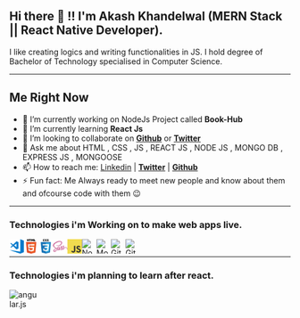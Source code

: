 ## Hi there 👋 !! I'm Akash Khandelwal (MERN Stack || React Native Developer).
I like creating logics and writing functionalities in JS. I hold degree of Bachelor of Technology specialised in Computer Science.

---

## Me Right Now
- 🔭 I’m currently working on NodeJs Project called **Book-Hub**
- 🌱 I’m currently learning **React Js**
-  👯 I’m looking to collaborate on [**Github**](https://github.com/aksh-22) or [**Twitter**](https://twitter.com/aksh__22)
-   💬 Ask me about HTML , CSS , JS , REACT JS , NODE JS , MONGO DB , EXPRESS JS , MONGOOSE
-   📫 How to reach me: [Linkedin](https://www.linkedin.com/in/ak2298/) |  [**Twitter**](https://twitter.com/aksh__22) | [**Github**](https://github.com/aksh-22)
-   ⚡ Fun fact: Me Always ready to meet new people and know about them and ofcourse code with them :wink:

---

### Technologies i'm Working on to make web apps live.
<img align="left" alt="Visual Studio Code" width="26px" height="26px" src="https://raw.githubusercontent.com/github/explore/80688e429a7d4ef2fca1e82350fe8e3517d3494d/topics/visual-studio-code/visual-studio-code.png" />
<img align="left" alt="HTML5" width="26px" height="26px" src="https://raw.githubusercontent.com/github/explore/80688e429a7d4ef2fca1e82350fe8e3517d3494d/topics/html/html.png" />
<img align="left" alt="CSS3" width="26px" height="26px" src="https://raw.githubusercontent.com/github/explore/80688e429a7d4ef2fca1e82350fe8e3517d3494d/topics/css/css.png" />
<img align="left" alt="Sass" width="26px" height="26px" src="https://raw.githubusercontent.com/github/explore/80688e429a7d4ef2fca1e82350fe8e3517d3494d/topics/sass/sass.png" />
<img align="left" alt="JavaScript" width="26px" height="26px" src="https://raw.githubusercontent.com/github/explore/80688e429a7d4ef2fca1e82350fe8e3517d3494d/topics/javascript/javascript.png" />
<img align="left" alt="Node.js" width="26px" height="26px" src="https://pluralsight.imgix.net/paths/path-icons/nodejs-601628d09d.png" />
<img align="left" alt="MongoDB" width="26px" height="26px" src="https://miro.medium.com/max/3200/1*DiNIG4Bfpm65_wwXf_JwMA.png" />
<img align="left" alt="Git" width="26px" height="26px" src="https://avatars3.githubusercontent.com/u/18133?s=200&v=4" />
<img align="left" alt="Git" width="26px" height="26px" src="https://user-images.githubusercontent.com/56211500/122650881-eede4680-d152-11eb-8fc1-b1d98a20acc9.png" />

<br />


---

### Technologies i'm planning to learn after react.
<img align="left" alt="angular.js" width="50px" height="40px" object-fit="cover" src="https://user-images.githubusercontent.com/56211500/117583209-8c416600-b123-11eb-86fb-81444160f8c4.jpg" />

